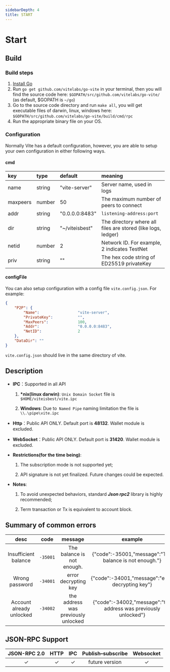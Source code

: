 ```yaml
---
sidebarDepth: 4
title: START
---
```


# Start

## Build

### Build steps

1. [Install Go](https://golang.org/doc/install)
2. Run `go get github.com/vitelabs/go-vite` in your terminal, then you will find the source code here: `$GOPATH/src/github.com/vitelabs/go-vite/` (as default, $GOPATH is `~/go`)
3. Go to the source code directory and run `make all`, you will get executable files of darwin, linux, windows here: `$GOPATH/src/github.com/vitelabs/go-vite/build/cmd/rpc`  
4. Run the appropriate binary file on your OS.


### Configuration

Normally Vite has a default configuration, however, you are able to setup your own configuration in either following ways.

#### cmd

| key | type | default | meaning |
|:--- |:--- |:--- |:--- |
| name | string | "vite-server" | Server name, used in logs |
| maxpeers | number | 50 | The maximum number of peers to connect |
| addr | string | "0.0.0.0:8483" | `listening-address:port` |
| dir | string | "~/viteisbest" | The directory where all files are stored (like logs, ledger) |
| netid | number | 2 | Network ID. For example, 2 indicates TestNet |
| priv | string | "" | The hex code string of ED25519 privateKey |

#### configFile

You can also setup configuration with a config file `vite.config.json`. For example:

```json
{
    "P2P": {
        "Name":                 "vite-server",
        "PrivateKey":           "",
        "MaxPeers":             100,
        "Addr":                 "0.0.0.0:8483",
        "NetID":                2
    },
    "DataDir": ""
}
```

`vite.config.json` should live in the same directory of vite.

## Description
* **IPC**：Supported in all API

    1. **\*nix(linux darwin)**: `Unix Domain Socket` file is    `$HOME/viteisbest/vite.ipc`

    2. **Windows**: Due to` Named Pipe` naming limitation the file is  `\\.\pipe\vite.ipc`
* **Http**：Public API ONLY. Default port is **48132**. Wallet module is excluded.

* **WebSocket**：Public API ONLY. Default port is **31420**. Wallet module is excluded.
* **Restrictions(for the time being)**:

    1. The subscription mode is not supported yet;

    2. API signature is not yet finalized. Future changes could be expected.

* **Notes**:
    1. To avoid unexpected behaviors, standard ***Json rpc2*** library is highly recommended;
    
    2. Term transaction or Tx is equivalent to account block.


## Summary of common errors

|  desc | code | message | example |
|:------------:|:-----------:|:-----:|:-----:|
| Insufficient balance|  `-35001` |  The balance is not enough. |{"code":-35001,"message":"The balance is not enough."}|
| Wrong password	|  `-34001` | error decrypting key |{"code":-34001,"message":"error decrypting key"}|
| Account already unlocked	|  `-34002` |  the address was previously unlocked |{"code":-34002,"message":"the address was previously unlocked"}|

## JSON-RPC Support

|  JSON-RPC 2.0  | HTTP | IPC |Publish–subscribe |Websocket |
|:------------:|:-----------:|:-----:|:-----:|:-----:|
| &#x2713;|  &#x2713; |  &#x2713; |future version|&#x2713;|
